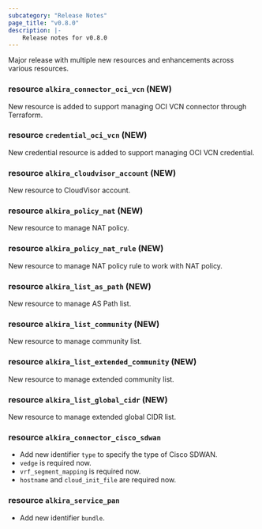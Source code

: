 ```yaml
---
subcategory: "Release Notes"
page_title: "v0.8.0"
description: |-
    Release notes for v0.8.0
---
```


Major release with multiple new resources and enhancements across
various resources.

### resource `alkira_connector_oci_vcn` (**NEW**)

New resource is added to support managing OCI VCN connector through
Terraform.

### resource `credential_oci_vcn` (**NEW**)

New credential resource is added to support managing OCI VCN
credential.

### resource `alkira_cloudvisor_account` (**NEW**)

New resource to CloudVisor account.

### resource `alkira_policy_nat` (**NEW**)

New resource to manage NAT policy.

### resource `alkira_policy_nat_rule` (**NEW**)

New resource to manage NAT policy rule to work with NAT policy.

### resource `alkira_list_as_path` (**NEW**)

New resource to manage AS Path list.

### resource `alkira_list_community` (**NEW**)

New resource to manage community list.

### resource `alkira_list_extended_community` (**NEW**)

New resource to manage extended community list.

### resource `alkira_list_global_cidr` (**NEW**)

New resource to manage extended global CIDR list.

### resource `alkira_connector_cisco_sdwan`

* Add new identifier `type` to specify the type of Cisco SDWAN.
* `vedge` is required now.
* `vrf_segment_mapping` is required now.
* `hostname` and `cloud_init_file` are required now.

### resource `alkira_service_pan`

* Add new identifier `bundle`.

